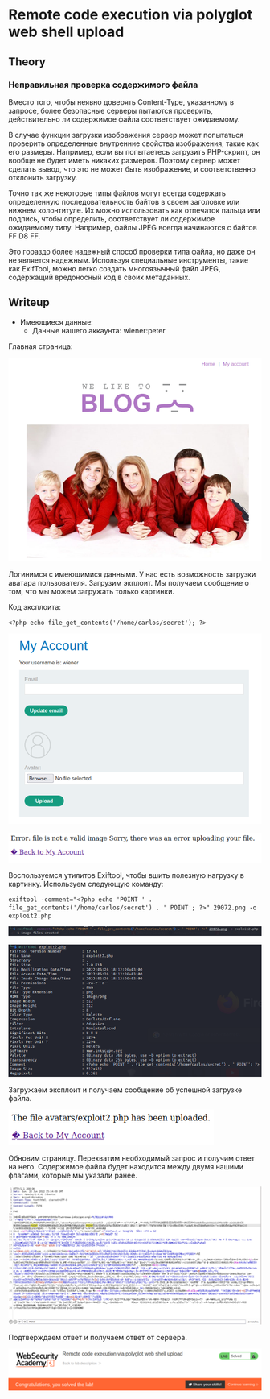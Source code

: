 # Remote code execution via polyglot web shell upload

## Theory

<h3>Неправильная проверка содержимого файла</h3>

Вместо того, чтобы неявно доверять Content-Type, указанному в запросе, более безопасные серверы пытаются проверить, действительно ли содержимое файла соответствует ожидаемому.

В случае функции загрузки изображения сервер может попытаться проверить определенные внутренние свойства изображения, такие как его размеры. Например, если вы попытаетесь загрузить PHP-скрипт, он вообще не будет иметь никаких размеров. Поэтому сервер может сделать вывод, что это не может быть изображение, и соответственно отклонить загрузку.

Точно так же некоторые типы файлов могут всегда содержать определенную последовательность байтов в своем заголовке или нижнем колонтитуле. Их можно использовать как отпечаток пальца или подпись, чтобы определить, соответствует ли содержимое ожидаемому типу. Например, файлы JPEG всегда начинаются с байтов FF D8 FF.

Это гораздо более надежный способ проверки типа файла, но даже он не является надежным. Используя специальные инструменты, такие как ExifTool, можно легко создать многоязычный файл JPEG, содержащий вредоносный код в своих метаданных.

## Writeup

* Имеющиеся данные: 
    * Данные нашего аккаунта: wiener:peter

Главная страница:

![](https://github.com/fobblified/Writeups/blob/main/Portswigger/File_upload_vulnerabilities/Remote_code_execution_via_polyglot_web_shell_upload/assets/1.png)

Логинимся c имеющимися данными. У нас есть возможность загрузки аватара пользователя. Загрузим экплоит. Мы получаем сообщение о том, что мы можем загружать только картинки.

Код эксплоита:
```
<?php echo file_get_contents('/home/carlos/secret'); ?>
```

![](https://github.com/fobblified/Writeups/blob/main/Portswigger/File_upload_vulnerabilities/Remote_code_execution_via_polyglot_web_shell_upload/assets/2.png)

![](https://github.com/fobblified/Writeups/blob/main/Portswigger/File_upload_vulnerabilities/Remote_code_execution_via_polyglot_web_shell_upload/assets/3.png)

Воспользуемся утилитов Exiftool, чтобы вшить полезную нагрузку в картинку. Используем следующую команду:
```
exiftool -comment="<?php echo 'POINT ' . file_get_contents('/home/carlos/secret') . ' POINT'; ?>" 29072.png -o exploit2.php
```

![](https://github.com/fobblified/Writeups/blob/main/Portswigger/File_upload_vulnerabilities/Remote_code_execution_via_polyglot_web_shell_upload/assets/4.png)

![](https://github.com/fobblified/Writeups/blob/main/Portswigger/File_upload_vulnerabilities/Remote_code_execution_via_polyglot_web_shell_upload/assets/5.png)

Загружаем эксплоит и получаем сообщение об успешной загрузке файла.

![](https://github.com/fobblified/Writeups/blob/main/Portswigger/File_upload_vulnerabilities/Remote_code_execution_via_polyglot_web_shell_upload/assets/6.png)

Обновим страницу. Перехватим необходимый запрос и получим ответ на него. Содержимое файла будет находится между двумя нашими флагами, которые мы указали ранее.

![](https://github.com/fobblified/Writeups/blob/main/Portswigger/File_upload_vulnerabilities/Remote_code_execution_via_polyglot_web_shell_upload/assets/7.png)

Подтверждаем ответ и получаем ответ от сервера.

![](https://github.com/fobblified/Writeups/blob/main/Portswigger/File_upload_vulnerabilities/Remote_code_execution_via_polyglot_web_shell_upload/assets/8.png)
